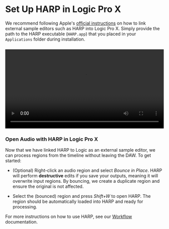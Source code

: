 # Set Up HARP in Logic Pro X

We recommend following Apple's [official instructions](https://support.apple.com/guide/logicpro/use-an-external-sample-editor-lgcp2158eb9a/mac) on how to link external sample editors such as HARP into Logic Pro X. Simply provide the path to the HARP executable (`HARP.app`) that you placed in your `Applications` folder during installation.

<div style="max-width:720px;margin:1.5rem auto;">
  <video controls preload="metadata" width="100%">
    <source src="/content/images/logic_external_editor_video.mp4" type="video/mp4" autoplay muted loop playsinline preload="metadata">
    Your browser doesn’t support the video tag.
  </video>
</div>


### Open Audio with HARP in Logic Pro X

Now that we have linked HARP to Logic as an external sample editor, we can process regions from the timeline without leaving the DAW. To get started:

* (Optional) Right-click an audio region and select _Bounce in Place_. HARP will perform __destructive__ edits if you save your outputs, meaning it will overwrite input regions. By bouncing, we create a duplicate region and ensure the original is not affected.

* Select the (bounced) region and press _Shift+W_ to open HARP. The region should be automatically loaded into HARP and ready for processing.

For more instructions on how to use HARP, see our [Workflow](/content/usage/workflow.html) documentation.
